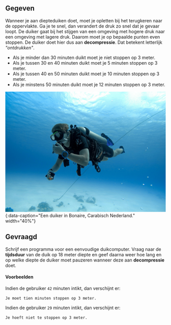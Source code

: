 ## Gegeven
Wanneer je aan diepteduiken doet, moet je opletten bij het terugkeren naar de oppervlakte. Ga je te snel, dan verandert de druk zo snel dat je gevaar loopt. De duiker gaat bij het stijgen van een omgeving met hogere druk naar een omgeving met lagere druk. Daarom moet je op bepaalde punten even stoppen. De duiker doet hier dus aan **decompressie**. Dat betekent letterlijk *"ontdrukken"*. 

*	Als je minder dan 30 minuten duikt moet je niet stoppen op 3 meter.
*	Als je tussen 30 en 40 minuten duikt moet je 5 minuten stoppen op 3 meter.
*	Als je tussen 40 en 50 minuten duikt moet je 10 minuten stoppen op 3 meter.
*	Als je minstens 50 minuten duikt moet je 12 minuten stoppen op 3 meter.


![Een duiker in Bonaire, Carabisch Nederland.](media/jesse-van-vliet.jpg "Foto door Jesse van Vliet op Unsplash."){:data-caption="Een duiker in Bonaire, Carabisch Nederland." width="40%"}

## Gevraagd

Schrijf een programma voor een eenvoudige duikcomputer. Vraag naar de **tijdsduur** van de duik op 18 meter diepte en geef daarna weer hoe lang en op welke diepte de duiker moet pauzeren wanneer deze aan **decompressie** doet. 

#### Voorbeelden
Indien de gebruiker `42` minuten intikt, dan verschijnt er:

```
Je moet tien minuten stoppen op 3 meter. 
```


Indien de gebruiker `29` minuten intikt, dan verschijnt er:

```
Je hoeft niet te stoppen op 3 meter.
```
